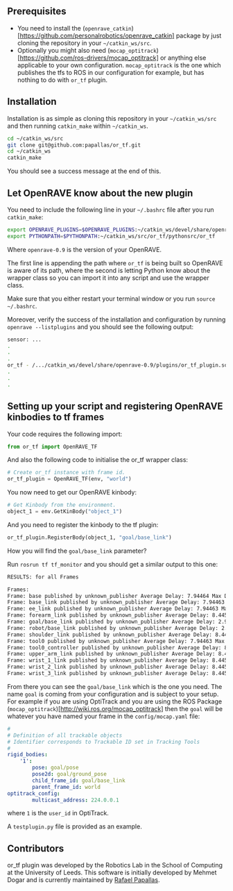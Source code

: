 ## Prerequisites
- You need to install the (`openrave_catkin`)[https://github.com/personalrobotics/openrave_catkin] package by just cloning the repository in your `~/catkin_ws/src`.
- Optionally you might also need (`mocap_optitrack`)[https://github.com/ros-drivers/mocap_optitrack] or anything else applicable to your own configuration. `mocap_optitrack` is the
one which publishes the tfs to ROS in our configuration for example, but has nothing to do with `or_tf` plugin.

## Installation
Installation is as simple as cloning this repository in your `~/catkin_ws/src` and then
running `catkin_make` within `~/catkin_ws`.

```bash
cd ~/catkin_ws/src
git clone git@github.com:papallas/or_tf.git
cd ~/catkin_ws
catkin_make
```

You should see a success message at the end of this.

## Let OpenRAVE know about the new plugin
You need to include the following line in your `~/.bashrc` file after you run `catkin_make`:
```bash
export OPENRAVE_PLUGINS=$OPENRAVE_PLUGINS:~/catkin_ws/devel/share/openrave-0.9/plugins
export PYTHONPATH=$PYTHONPATH:~/catkin_ws/src/or_tf/pythonsrc/or_tf
```
Where `openrave-0.9` is the version of your OpenRAVE.

The first line is appending the path where `or_tf` is being built so OpenRAVE is
aware of its path, where the second is letting Python know about the wrapper class
so you can import it into any script and use the wrapper class.

Make sure that you either restart your terminal window or you run `source ~/.bashrc`.

Moreover, verify the success of the installation and configuration by running `openrave --listplugins` and
you should see the following output:
```bash
sensor: ...
.
.
.
or_tf - /.../catkin_ws/devel/share/openrave-0.9/plugins/or_tf_plugin.so
.
.
.
```

## Setting up your script and registering OpenRAVE kinbodies to tf frames
Your code requires the following import:
```python
from or_tf import OpenRAVE_TF
```

And also the following code to initialise the or_tf wrapper class:
```python
# Create or_tf instance with frame id.
or_tf_plugin = OpenRAVE_TF(env, "world")
```

You now need to get our OpenRAVE kinbody:
```python
# Get Kinbody from the environment.
object_1 = env.GetKinBody("object_1")
```

And you need to register the kinbody to the tf plugin:
```python
or_tf_plugin.RegisterBody(object_1, "goal/base_link")
```

How you will find the `goal/base_link` parameter?

Run `rosrun tf tf_monitor` and you should get a similar output to this one:
```bash
RESULTS: for all Frames

Frames:
Frame: base published by unknown_publisher Average Delay: 7.94464 Max Delay: 7.96316
Frame: base_link published by unknown_publisher Average Delay: 7.94463 Max Delay: 7.96316
Frame: ee_link published by unknown_publisher Average Delay: 7.94463 Max Delay: 7.96316
Frame: forearm_link published by unknown_publisher Average Delay: 8.44579 Max Delay: 8.45808
Frame: goal/base_link published by unknown_publisher Average Delay: 2.97504 Max Delay: 2.9932
Frame: robot/base_link published by unknown_publisher Average Delay: 2.97725 Max Delay: 3.00143
Frame: shoulder_link published by unknown_publisher Average Delay: 8.4458 Max Delay: 8.45808
Frame: tool0 published by unknown_publisher Average Delay: 7.94463 Max Delay: 7.96316
Frame: tool0_controller published by unknown_publisher Average Delay: 8.44492 Max Delay: 8.45965
Frame: upper_arm_link published by unknown_publisher Average Delay: 8.4458 Max Delay: 8.45808
Frame: wrist_1_link published by unknown_publisher Average Delay: 8.4458 Max Delay: 8.45808
Frame: wrist_2_link published by unknown_publisher Average Delay: 8.4458 Max Delay: 8.45808
Frame: wrist_3_link published by unknown_publisher Average Delay: 8.4458 Max Delay: 8.45808
```

From there you can see the `goal/base_link` which is the one you need. The name `goal`
is coming from your configuration and is subject to your setup. For example if you are
using OptiTrack and you are using the ROS Package (`mocap_optitrack`)[http://wiki.ros.org/mocap_optitrack]
then the `goal` will be whatever you have named your frame in the `config/mocap.yaml` file:
```yaml
#
# Definition of all trackable objects
# Identifier corresponds to Trackable ID set in Tracking Tools
#
rigid_bodies:
    '1':
        pose: goal/pose
        pose2d: goal/ground_pose
        child_frame_id: goal/base_link
        parent_frame_id: world
optitrack_config:
        multicast_address: 224.0.0.1
```

where `1` is the `user_id` in OptiTrack.

A `testplugin.py` file is provided as an example.

## Contributors
or_tf plugin was developed by the Robotics Lab in the School of Computing at
the University of Leeds. This software is initially developed by Mehmet Dogar
and is currently maintained by [Rafael Papallas](https://github.com/papallas).
